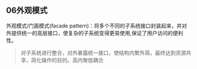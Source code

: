 ﻿## 06外观模式

外观模式/门面模式(facade pattern)：将多个不同的子系统接口封装起来，并对外提供统一的高层接口，使复杂的子系统变得更易使用,保证了用户访问的便利性。

> 对子系统进行整合，对外暴露统一接口，使结构内繁外简，最终达到资源共享，简化操作的目的。高内聚低耦合
